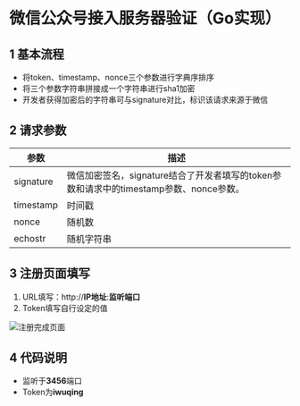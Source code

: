 # 微信公众号接入服务器验证（Go实现）
## 1 基本流程
- 将token、timestamp、nonce三个参数进行字典序排序 
- 将三个参数字符串拼接成一个字符串进行sha1加密 
- 开发者获得加密后的字符串可与signature对比，标识该请求来源于微信

## 2 请求参数
| 参数 | 描述 |
|   -----  | ----- |
| signature | 微信加密签名，signature结合了开发者填写的token参数和请求中的timestamp参数、nonce参数。
timestamp  | 时间戳
nonce | 随机数
echostr | 随机字符串

## 3 注册页面填写
1. URL填写：http://**IP地址**:**监听端口**
2. Token填写自行设定的值

![注册完成页面](https://upload-images.jianshu.io/upload_images/14469959-533ac9aad8c07919.png?imageMogr2/auto-orient/strip%7CimageView2/2/w/1240)

## 4 代码说明
- 监听于**3456**端口
- Token为**iwuqing**
